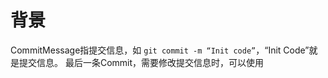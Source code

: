 # 背景

CommitMessage指提交信息，如 `git commit -m “Init code”`，“Init Code”就是提交信息。
最后一条Commit，需要修改提交信息时，可以使用

